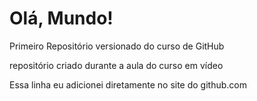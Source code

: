 # Olá, Mundo!
 Primeiro Repositório versionado do curso de GitHub

repositório criado durante a aula do curso em vídeo

Essa linha eu adicionei diretamente no site do github.com
